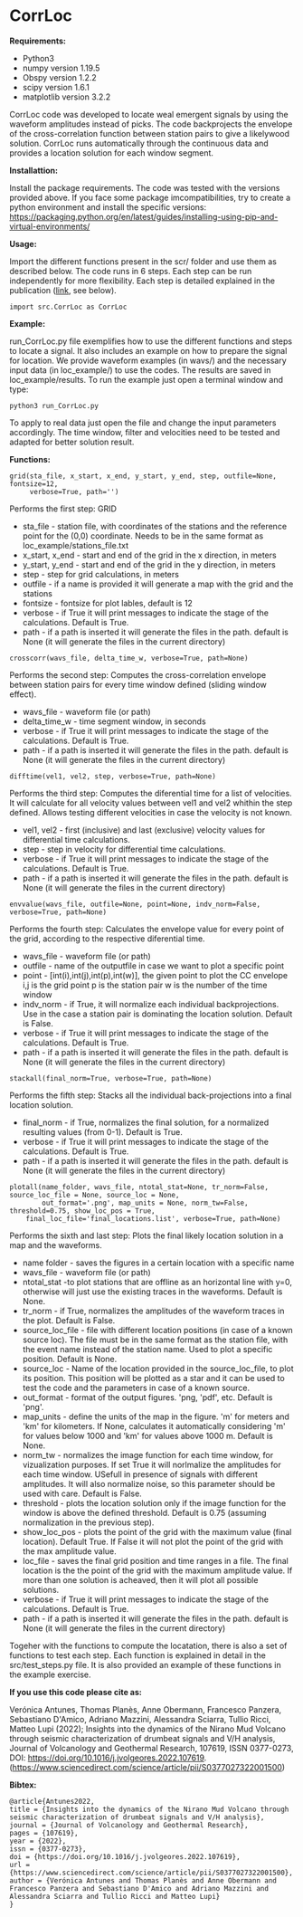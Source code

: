 # CorrLoc

**Requirements:**
* Python3
* numpy version 1.19.5
* Obspy version 1.2.2
* scipy version 1.6.1
* matplotlib version 3.2.2

CorrLoc code was developed to locate weal emergent signals by using the waveform amplitudes instead of picks. The code backprojects the envelope of the cross-correlation function between station pairs to give a likelywood solution. CorrLoc runs automatically through the continuous data and provides a location solution for each window segment.

**Installattion:**

Install the package requirements. The code was tested with the versions provided above. If you face some package imcompatibilities, try to create a python environment and install the specific versions: https://packaging.python.org/en/latest/guides/installing-using-pip-and-virtual-environments/


**Usage:**

Import the different functions present in the scr/ folder and use them as described below. The code runs in 6 steps. Each step can be run independently for more flexibility. Each step is detailed explained in the publication ([link](https://www.sciencedirect.com/science/article/pii/S0377027322001500), see below).

```
import src.CorrLoc as CorrLoc
```


**Example:**

run_CorrLoc.py file exemplifies how to use the different functions and steps to locate a signal. It also includes an example on how to prepare the signal for location. We provide waveform examples (in wavs/) and the necessary input data (in loc_example/) to use the codes. The results are saved in loc_example/results. To run the example just open a terminal window and type:

```
python3 run_CorrLoc.py
```

To apply to real data just open the file and change the input parameters accordingly. The time window, filter and velocities need to be tested and adapted for better solution result.


**Functions:**

```
grid(sta_file, x_start, x_end, y_start, y_end, step, outfile=None, fontsize=12, 
     verbose=True, path='')
```
Performs the first step: GRID
* sta_file - station file, with coordinates of the stations and the reference point for the (0,0) coordinate. Needs to be in the same format as loc_example/stations_file.txt
* x_start, x_end - start and end of the grid in the x direction, in meters
* y_start, y_end - start and end of the grid in the y direction, in meters
* step - step for grid calculations, in meters
* outfile - if a name is provided it will generate a map with the grid and the stations 
* fontsize - fontsize for plot lables, default is 12
* verbose - if True it will print messages to indicate the stage of the calculations. Default is True.
* path - if a path is inserted it will generate the files in the path. default is None (it will generate the files in the current directory)


```
crosscorr(wavs_file, delta_time_w, verbose=True, path=None)
```
Performs the second step: Computes the cross-correlation envelope between station pairs for every time window defined (sliding window effect).
* wavs_file - waveform file (or path)
* delta_time_w - time segment window, in seconds
* verbose - if True it will print messages to indicate the stage of the calculations. Default is True.
* path - if a path is inserted it will generate the files in the path. default is None (it will generate the files in the current directory)


```
difftime(vel1, vel2, step, verbose=True, path=None)
```
Performs the third step: Computes the diferential time for a list of velocities. It will calculate for all velocity values between vel1 and vel2 whithin the step defined. Allows testing different velocities in case the velocity is not known.
* vel1, vel2 - first (inclusive) and last (exclusive) velocity values for differential time calculations.
* step - step in velocity for differential time calculations.
* verbose - if True it will print messages to indicate the stage of the calculations. Default is True.
* path - if a path is inserted it will generate the files in the path. default is None (it will generate the files in the current directory)


```
envvalue(wavs_file, outfile=None, point=None, indv_norm=False, verbose=True, path=None)
```
Performs the fourth step: Calculates the envelope value for every point of the grid, according to the respective diferential time.
* wavs_file - waveform file (or path)
* outfile - name of the outputfile in case we want to plot a specific point
* point - [int(i),int(j),int(p),int(w)], the given point to plot the CC envelope
			i,j is the grid point
			p is the station pair 
			w is the number of the time window
* indv_norm - if True, it will normalize each individual backprojections. Use in the case a station pair is dominating the location solution. Default is False.
* verbose - if True it will print messages to indicate the stage of the calculations. Default is True.
* path - if a path is inserted it will generate the files in the path. default is None (it will generate the files in the current directory)


```
stackall(final_norm=True, verbose=True, path=None)
```
Performs the fifth step: Stacks all the individual back-projections into a final location solution.
* final_norm - if True, normalizes the final solution, for a normalized resulting values (from 0-1). Default is True.
* verbose - if True it will print messages to indicate the stage of the calculations. Default is True.
* path - if a path is inserted it will generate the files in the path. default is None (it will generate the files in the current directory)


```
plotall(name_folder, wavs_file, ntotal_stat=None, tr_norm=False, source_loc_file = None, source_loc = None, 
        out_format='.png', map_units = None, norm_tw=False, threshold=0.75, show_loc_pos = True, 
	final_loc_file='final_locations.list', verbose=True, path=None)
  ```
Performs the sixth and last step: 	Plots the final likely location solution in a map and the waveforms.

* name folder - saves the figures in a certain location with a specific name
* wavs_file - waveform file (or path)
* ntotal_stat -to plot stations that are offline as an horizontal line with y=0, otherwise will just use the existing traces in the waveforms. Default is None.
* tr_norm - if True, normalizes the amplitudes of the waveform traces in the plot. Default is False.
* source_loc_file - file with different location positions (in case of a known source loc). The file must be in the same format as the station file, with the event name instead of the station name. Used to plot a specific position. Default is None.
* source_loc - Name of the location provided in the source_loc_file, to plot its position. This position will be plotted as a star and it can be used to test the code and the parameters in case of a known source.
* out_format - format of the output figures. 'png, 'pdf', etc. Default is 'png'.
* map_units - define the units of the map in the figure. 'm' for meters and 'km' for kilometers. If None, calculates it automatically considering 'm' for values below 1000 and 'km' for values above 1000 m. Default is None.
* norm_tw - normalizes the image function for each time window, for vizualization purposes. If set True it will norlmalize the amplitudes for each time window. USefull in presence of signals with different amplitudes. It will also normalize noise, so this parameter should be used with care. Default is False.
* threshold - plots the location solution only if the image function for the window is above the defined threshold. Default is 0.75 (assuming normalization in the previous step).
* show_loc_pos - plots the point of the grid with the maximum value (final location). Default True. If False it will not plot the point of the grid with the max amplitude value.
* loc_file - saves the final grid position and time ranges in a file. The final location is the the point of the grid with the maximum amplitude value. If more than one solution is acheaved, then it will plot all possible solutions.
* verbose - if True it will print messages to indicate the stage of the calculations. Default is True.
* path - if a path is inserted it will generate the files in the path. default is None (it will generate the files in the current directory)

Togeher with the functions to compute the locatation, there is also a set of functions to test each step. Each function is explained in detail in the  src/test_steps.py file. It is also provided an example of these functions in the example exercise.


**If you use this code please cite as:**

Verónica Antunes, Thomas Planès, Anne Obermann, Francesco Panzera, Sebastiano D'Amico, Adriano Mazzini, Alessandra Sciarra, Tullio Ricci, Matteo Lupi (2022); Insights into the dynamics of the Nirano Mud Volcano through seismic characterization of drumbeat signals and V/H analysis,
Journal of Volcanology and Geothermal Research, 107619, ISSN 0377-0273, DOI: https://doi.org/10.1016/j.jvolgeores.2022.107619. (https://www.sciencedirect.com/science/article/pii/S0377027322001500)

**Bibtex:**
```
@article{Antunes2022,
title = {Insights into the dynamics of the Nirano Mud Volcano through seismic characterization of drumbeat signals and V/H analysis},
journal = {Journal of Volcanology and Geothermal Research},
pages = {107619},
year = {2022},
issn = {0377-0273},
doi = {https://doi.org/10.1016/j.jvolgeores.2022.107619},
url = {https://www.sciencedirect.com/science/article/pii/S0377027322001500},
author = {Verónica Antunes and Thomas Planès and Anne Obermann and Francesco Panzera and Sebastiano D'Amico and Adriano Mazzini and Alessandra Sciarra and Tullio Ricci and Matteo Lupi}
}
```
